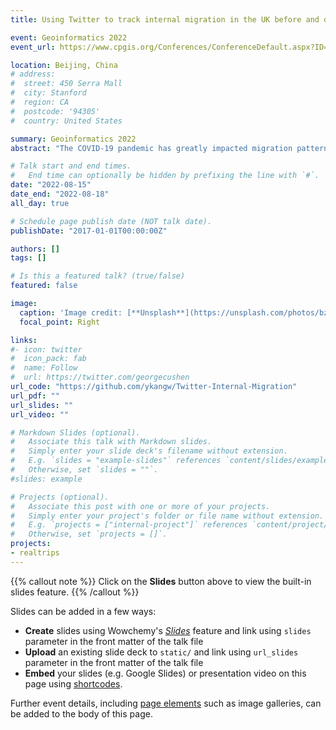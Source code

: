 ```yaml
---
title: Using Twitter to track internal migration in the UK before and during the COVID-19 pandemic

event: Geoinformatics 2022
event_url: https://www.cpgis.org/Conferences/ConferenceDefault.aspx?ID=2078

location: Beijing, China
# address:
#  street: 450 Serra Mall
#  city: Stanford
#  region: CA
#  postcode: '94305'
#  country: United States

summary: Geoinformatics 2022
abstract: "The COVID-19 pandemic has greatly impacted migration patterns. Understanding the consequences of this impact requires the implementation of economical and effective monitoring tools. Here, we propose a privacy-preserving framework for monitoring migration at national and local authority scales based on geocoding and estimating home locations using Twitter data. We demonstrate this approach by analysing data corresponding to the UK, dated from January 2019 to December 2021. Our findings point to complex social processes unfolding differently over space and time, likely driven by variations in policy adherence, vaccine relaxation, and regional interventions. In particular, the pandemic and lockdown policies significantly reduced the rate of migration, but mass vaccination soon mitigated the effect. Furthermore, people moved out of large cities to the nearby countryside during the peak of the pandemic in 2020, and most had not returned by the end of 2021, although large cities recovered more quickly than did other regions. Our results are consistent with official migration flow data released by the Office for National Statistics, showing that despite the biases present in Twitter data, it is highly valuable for trend analysis."

# Talk start and end times.
#   End time can optionally be hidden by prefixing the line with `#`.
date: "2022-08-15"
date_end: "2022-08-18"
all_day: true

# Schedule page publish date (NOT talk date).
publishDate: "2017-01-01T00:00:00Z"

authors: []
tags: []

# Is this a featured talk? (true/false)
featured: false

image:
  caption: 'Image credit: [**Unsplash**](https://unsplash.com/photos/bzdhc5b3Bxs)'
  focal_point: Right

links:
#- icon: twitter
#  icon_pack: fab
#  name: Follow
#  url: https://twitter.com/georgecushen
url_code: "https://github.com/ykangw/Twitter-Internal-Migration"
url_pdf: ""
url_slides: ""
url_video: ""

# Markdown Slides (optional).
#   Associate this talk with Markdown slides.
#   Simply enter your slide deck's filename without extension.
#   E.g. `slides = "example-slides"` references `content/slides/example-slides.md`.
#   Otherwise, set `slides = ""`.
#slides: example

# Projects (optional).
#   Associate this post with one or more of your projects.
#   Simply enter your project's folder or file name without extension.
#   E.g. `projects = ["internal-project"]` references `content/project/deep-learning/index.md`.
#   Otherwise, set `projects = []`.
projects:
- realtrips
---
```


{{% callout note %}}
Click on the **Slides** button above to view the built-in slides feature.
{{% /callout %}}

Slides can be added in a few ways:

- **Create** slides using Wowchemy's [*Slides*](https://wowchemy.com/docs/managing-content/#create-slides) feature and link using `slides` parameter in the front matter of the talk file
- **Upload** an existing slide deck to `static/` and link using `url_slides` parameter in the front matter of the talk file
- **Embed** your slides (e.g. Google Slides) or presentation video on this page using [shortcodes](https://wowchemy.com/docs/writing-markdown-latex/).

Further event details, including [page elements](https://wowchemy.com/docs/writing-markdown-latex/) such as image galleries, can be added to the body of this page.
